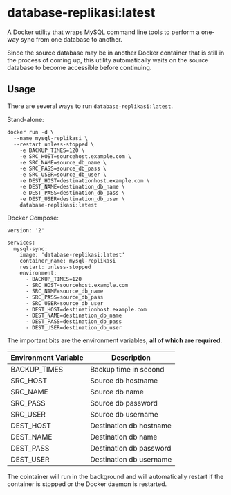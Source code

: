 # database-replikasi:latest

A Docker utility that wraps MySQL command line tools to perform a one-way sync from one database to another.

Since the source database may be in another Docker container that is still in the process of coming up, this utility automatically waits on the source database to become accessible before continuing.

## Usage

There are several ways to run `database-replikasi:latest`.

Stand-alone:

```
docker run -d \
  --name mysql-replikasi \
  --restart unless-stopped \
    -e BACKUP_TIMES=120 \
    -e SRC_HOST=sourcehost.example.com \
    -e SRC_NAME=source_db_name \
    -e SRC_PASS=source_db_pass \
    -e SRC_USER=source_db_user \
    -e DEST_HOST=destinationhost.example.com \
    -e DEST_NAME=destination_db_name \
    -e DEST_PASS=destination_db_pass \
    -e DEST_USER=destination_db_user \
    database-replikasi:latest
```

Docker Compose:

```
version: '2'

services:
  mysql-sync:
    image: 'database-replikasi:latest'
    container_name: mysql-replikasi
    restart: unless-stopped
    environment:
      - BACKUP_TIMES=120
      - SRC_HOST=sourcehost.example.com
      - SRC_NAME=source_db_name
      - SRC_PASS=source_db_pass
      - SRC_USER=source_db_user
      - DEST_HOST=destinationhost.example.com
      - DEST_NAME=destination_db_name
      - DEST_PASS=destination_db_pass
      - DEST_USER=destination_db_user

```

The important bits are the environment variables, **all of which are required**.

| Environment Variable | Description |
|----------------------|-------------|
| BACKUP_TIMES | Backup time in second |
| SRC_HOST | Source db hostname |
| SRC_NAME | Source db name |
| SRC_PASS | Source db password |   
| SRC_USER | Source db username |
| DEST_HOST | Destination db hostname |
| DEST_NAME | Destination db name |
| DEST_PASS | Destination db password |   
| DEST_USER | Destination db username |

The cointainer will run in the background and will automatically restart if the container is stopped or the Docker daemon is restarted.

